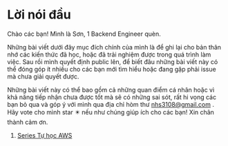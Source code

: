 # Lời nói đầu  

Chào các bạn! Mình là Sơn, 1 Backend Engineer quèn.

Những bài viết dưới đây mục đích chính của mình là để ghi lại cho bản thân nhớ các kiến thức đã học, hoặc đã trải nghiệm được trong quá trình làm việc. Sau rồi mình quyết định public lên, để biết đâu những bài viết này có thể đóng góp ít nhiều cho các bạn mới tìm hiểu hoặc đang gặp phải issue mà chưa giải quyết được.

Những bài viết này có thể bao gồm cả những quan điểm cá nhân hoặc vì khả năng tiếp nhận chưa được tốt mà sẽ có những sai sót, rất hi vọng các bạn bỏ qua và góp ý với mình qua địa chỉ hòm thư nhs3108@gmail.com . Hãy vote cho mình star ✴️ nếu như chúng giúp ích cho các bạn!  Xin chân thành cảm ơn.

1. [Series Tự học AWS](./AWS/index.md)
